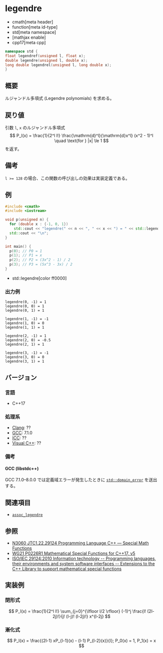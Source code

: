 # legendre
* cmath[meta header]
* function[meta id-type]
* std[meta namespace]
* [mathjax enable]
* cpp17[meta cpp]

```cpp
namespace std {
float legendref(unsigned l, float x);
double legendre(unsigned l, double x);
long double legendrel(unsigned l, long double x);
}
```

## 概要
ルジャンドル多項式 (Legendre polynomials) を求める。


## 戻り値
引数 `l`, `x` のルジャンドル多項式
$$ P_l(x) = \frac{1}{2^l l!} \frac{\mathrm{d}^l}{\mathrm{d}x^l} (x^2 - 1)^l \quad \text{for } |x| \le 1 $$
を返す。


## 備考
`l >= 128` の場合、この関数の呼び出しの効果は実装定義である。


## 例
```cpp
#include <cmath>
#include <iostream>

void p(unsigned n) {
  for (double x : {-1, 0, 1})
    std::cout << "legendre(" << n << ", " << x << ") = " << std::legendre(n, x) << "\n";
  std::cout << "\n";
}

int main() {
  p(0); // P0 = 1
  p(1); // P1 = x
  p(2); // P2 = (3x^2 - 1) / 2
  p(3); // P3 = (5x^3 - 3x) / 2
}
```
* std::legendre[color ff0000]

### 出力例
```
legendre(0, -1) = 1
legendre(0, 0) = 1
legendre(0, 1) = 1

legendre(1, -1) = -1
legendre(1, 0) = 0
legendre(1, 1) = 1

legendre(2, -1) = 1
legendre(2, 0) = -0.5
legendre(2, 1) = 1

legendre(3, -1) = -1
legendre(3, 0) = 0
legendre(3, 1) = 1

```


## バージョン
### 言語
- C++17

### 処理系
- [Clang](/implementation.md#clang): ??
- [GCC](/implementation.md#gcc): 7.1.0
- [ICC](/implementation.md#icc): ??
- [Visual C++](/implementation.md#visual_cpp): ??

### 備考
#### GCC (libstdc++)
GCC 7.1.0–8.0.0 では定義域エラーが発生したときに [`std::domain_error`](/reference/stdexcept.md) を送出する。


## 関連項目
* [`assoc_legendre`](assoc_legendre.md)


## 参照
- [N3060 JTC1.22.29124 Programming Language C++ — Special Math Functions](http://www.open-std.org/jtc1/sc22/wg21/docs/papers/2010/n3060.pdf)
- [WG21 P0226R1 Mathematical Special Functions for C++17, v5](https://isocpp.org/files/papers/P0226R1.pdf)
- [ISO/IEC 29124:2010 Information technology -- Programming languages, their environments and system software interfaces -- Extensions to the C++ Library to support mathematical special functions](https://www.iso.org/standard/50511.html)


## 実装例
### 閉形式
$$ P_l(x) = \frac{1}{2^l l!} \sum_{j=0}^{\lfloor l/2 \rfloor} (-1)^j \frac{l! (2l-2j)!}{j! (l-j)! (l-2j)!} x^{l-2j} $$

### 漸化式
$$ P_l(x) = \frac{(2l-1) xP_{l-1}(x) - (l-1) P_{l-2}(x)}{l}; P_0(x) = 1, P_1(x) = x $$
